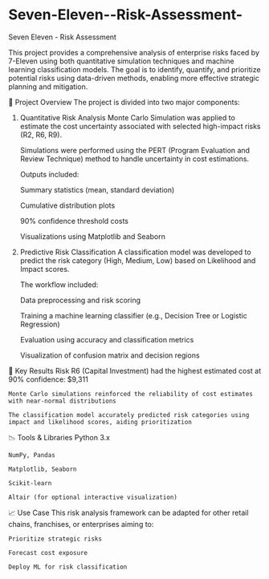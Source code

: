 # Seven-Eleven--Risk-Assessment-
Seven Eleven - Risk Assessment 

This project provides a comprehensive analysis of enterprise risks faced by 7-Eleven using both quantitative simulation techniques and machine learning classification models. The goal is to identify, quantify, and prioritize potential risks using data-driven methods, enabling more effective strategic planning and mitigation.


🚀 Project Overview
The project is divided into two major components:

1. Quantitative Risk Analysis
    Monte Carlo Simulation was applied to estimate the cost uncertainty associated with selected high-impact risks (R2, R6, R9).
    
    Simulations were performed using the PERT (Program Evaluation and Review Technique) method to handle uncertainty in cost estimations.
    
    Outputs included:
    
    Summary statistics (mean, standard deviation)
    
    Cumulative distribution plots
    
    90% confidence threshold costs
    
    Visualizations using Matplotlib and Seaborn

2. Predictive Risk Classification
    A classification model was developed to predict the risk category (High, Medium, Low) based on Likelihood and Impact scores.
    
    The workflow included:
    
    Data preprocessing and risk scoring
    
    Training a machine learning classifier (e.g., Decision Tree or Logistic Regression)
    
    Evaluation using accuracy and classification metrics
    
    Visualization of confusion matrix and decision regions

📌 Key Results
    Risk R6 (Capital Investment) had the highest estimated cost at 90% confidence: $9,311
  
    Monte Carlo simulations reinforced the reliability of cost estimates with near-normal distributions
  
    The classification model accurately predicted risk categories using impact and likelihood scores, aiding prioritization
  
📉 Tools & Libraries
    Python 3.x
    
    NumPy, Pandas
    
    Matplotlib, Seaborn
    
    Scikit-learn
    
    Altair (for optional interactive visualization)

📈 Use Case
    This risk analysis framework can be adapted for other retail chains, franchises, or enterprises aiming to:
    
    Prioritize strategic risks
    
    Forecast cost exposure
    
    Deploy ML for risk classification

